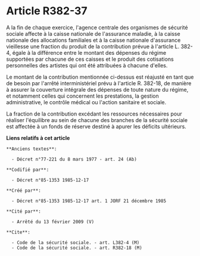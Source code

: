 # Article R382-37

A la fin de chaque exercice, l'agence centrale des organismes de sécurité sociale   affecte à la caisse nationale de
l'assurance maladie, à la caisse nationale des allocations familiales et à la caisse nationale d'assurance vieillesse une
fraction du produit de la contribution prévue à l'article L. 382-4, égale à la différence entre le montant des dépenses du
régime supportées par chacune de ces caisses et le produit des cotisations personnelles des artistes qui ont été attribuées à
chacune d'elles. 

Le montant de la contribution mentionnée ci-dessus est réajusté en tant que de besoin par l'arrêté interministériel prévu à
l'article R. 382-18, de manière à assurer la couverture intégrale des dépenses de toute nature du régime, et notamment celles
qui concernent les prestations, la gestion administrative, le contrôle médical ou l'action sanitaire et sociale. 

La fraction de la contribution excédant les ressources nécessaires pour réaliser l'équilibre au sein de chacune des branches
de la sécurité sociale est affectée à un fonds de réserve destiné à apurer les déficits ultérieurs.

**Liens relatifs à cet article**

	**Anciens textes**:

	  - Décret n°77-221 du 8 mars 1977 - art. 24 (Ab)

	**Codifié par**:

	  - Décret n°85-1353 1985-12-17

	**Créé par**:

	  - Décret n°85-1353 1985-12-17 art. 1 JORF 21 décembre 1985

	**Cité par**:

	  - Arrêté du 13 février 2009 (V)

	**Cite**:

	  - Code de la sécurité sociale. - art. L382-4 (M)
	  - Code de la sécurité sociale. - art. R382-18 (M)
